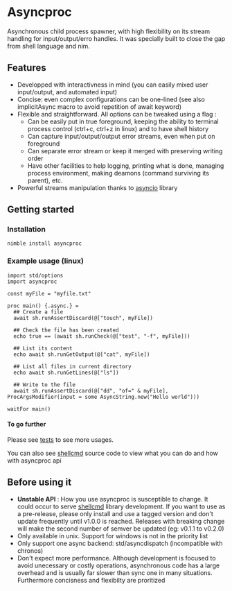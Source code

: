 # Asyncproc

Asynchronous child process spawner, with high flexibility on its stream handling for input/output/erro handles.
It was specially built to close the gap from shell language and nim.

## Features

- Developped with interactivness in mind (you can easily mixed user input/output, and automated input)
- Concise: even complex configurations can be one-lined (see also implicitAsync macro to avoid repetition of await keyword)
- Flexible and straightforward. All options can be tweaked using a flag :
  - Can be easily put in true foreground, keeping the ability to terminal process control (ctrl+c, ctrl+z in linux) and to have shell history
  - Can capture input/output/output error streams, even when put on foreground
  - Can separate error stream or keep it merged with preserving writing order
  - Have other facilities to help logging, printing what is done, managing process environment, making deamons (command surviving its parent), etc.
- Powerful streams manipulation thanks to [asyncio](https://github.com/Alogani/asyncio) library

## Getting started

### Installation

`nimble install asyncproc`

### Example usage (linux)

```
import std/options
import asyncproc

const myFile = "myfile.txt"

proc main() {.async.} =
  ## Create a file
  await sh.runAssertDiscard(@["touch", myFile])

  ## Check the file has been created
  echo true == (await sh.runCheck(@["test", "-f", myFile]))

  ## List its content
  echo await sh.runGetOutput(@["cat", myFile])

  ## List all files in current directory
  echo await sh.runGetLines(@["ls"])

  ## Write to the file
  await sh.runAssertDiscard(@["dd", "of=" & myFile], ProcArgsModifier(input = some AsyncString.new("Hello world")))

waitFor main()
```

#### To go further

Please see [tests](https://github.com/Alogani/asyncproc/tree/main/tests) to see more usages.

You can also see [shellcmd](https://github.com/Alogani/shellcmd) source code to view what you can do and how with asyncproc api

## Before using it

- **Unstable API** : How you use asyncproc is susceptible to change. It could occur to serve [shellcmd](https://github.com/Alogani/shellcmd) library development. If you want to use as a pre-release, please only install and use a tagged version and don't update frequently until v1.0.0 is reached. Releases with breaking change will make the second number of semver be updated (eg: v0.1.1 to v0.2.0)
- Only available in unix. Support for windows is not in the priority list
- Only support one async backend: std/asyncdispatch (incompatible with chronos)
- Don't expect more performance. Although development is focused to avoid unecessary or costly operations, asynchronous code has a large overhead and is usually far slower than sync one in many situations. Furthermore concisness and flexibilty are proritized
